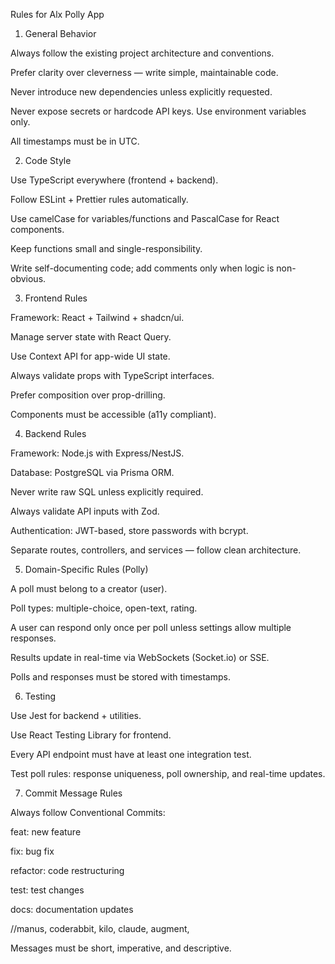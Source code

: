 Rules for Alx Polly App

1. General Behavior

Always follow the existing project architecture and conventions.

Prefer clarity over cleverness — write simple, maintainable code.

Never introduce new dependencies unless explicitly requested.

Never expose secrets or hardcode API keys. Use environment variables only.

All timestamps must be in UTC.

2. Code Style

Use TypeScript everywhere (frontend + backend).

Follow ESLint + Prettier rules automatically.

Use camelCase for variables/functions and PascalCase for React components.

Keep functions small and single-responsibility.

Write self-documenting code; add comments only when logic is non-obvious.

3. Frontend Rules

Framework: React + Tailwind + shadcn/ui.

Manage server state with React Query.

Use Context API for app-wide UI state.

Always validate props with TypeScript interfaces.

Prefer composition over prop-drilling.

Components must be accessible (a11y compliant).

4. Backend Rules

Framework: Node.js with Express/NestJS.

Database: PostgreSQL via Prisma ORM.

Never write raw SQL unless explicitly required.

Always validate API inputs with Zod.

Authentication: JWT-based, store passwords with bcrypt.

Separate routes, controllers, and services — follow clean architecture.

5. Domain-Specific Rules (Polly)

A poll must belong to a creator (user).

Poll types: multiple-choice, open-text, rating.

A user can respond only once per poll unless settings allow multiple responses.

Results update in real-time via WebSockets (Socket.io) or SSE.

Polls and responses must be stored with timestamps.

6. Testing

Use Jest for backend + utilities.

Use React Testing Library for frontend.

Every API endpoint must have at least one integration test.

Test poll rules: response uniqueness, poll ownership, and real-time updates.

7. Commit Message Rules

Always follow Conventional Commits:

feat: new feature

fix: bug fix

refactor: code restructuring

test: test changes

docs: documentation updates

//manus, coderabbit, kilo, claude, augment,

Messages must be short, imperative, and descriptive.
